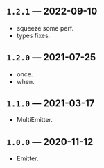 ## `1.2.1` — 2022-09-10
* squeeze some perf.
* types fixes.

## `1.2.0` — 2021-07-25
* once.
* when.

## `1.1.0` — 2021-03-17
* MultiEmitter.

## `1.0.0` — 2020-11-12
* Emitter.
